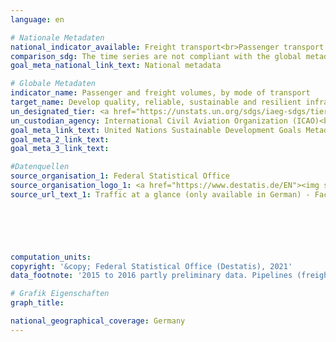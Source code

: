 ```yaml
---
language: en    

# Nationale Metadaten    
national_indicator_available: Freight transport<br>Passenger transport    
comparison_sdg: The time series are not compliant with the global metadata, but provide additional information.    
goal_meta_national_link_text: National metadata    

# Globale Metadaten    
indicator_name: Passenger and freight volumes, by mode of transport    
target_name: Develop quality, reliable, sustainable and resilient infrastructure, including regional and trans-border infrastructure, to support economic development and human well-being, with a focus on affordable and equitable access for all    
un_designated_tier: <a href="https://unstats.un.org/sdgs/iaeg-sdgs/tier-classification/" title="Click here for more information on the UN tier classification.">Tier I</a>    
un_custodian_agency: International Civil Aviation Organization (ICAO)<br>International Transport Forum (ITF)    
goal_meta_link_text: United Nations Sustainable Development Goals Metadata    
goal_meta_2_link_text:     
goal_meta_3_link_text:     

#Datenquellen
source_organisation_1: Federal Statistical Office
source_organisation_logo_1: <a href="https://www.destatis.de/EN"><img src="https://g205sdgs.github.io/sdg-indicators/public/OrgImgEn/destatis.png" alt="Logo destatis" style="height:60px; width:148px" /></a>
source_url_text_1: Traffic at a glance (only available in German) - Fachserie 8, Reihe 1.2





    
computation_units:     
copyright: '&copy; Federal Statistical Office (Destatis), 2021'    
data_footnote: '2015 to 2016 partly preliminary data. Pipelines (freight transport): 2018 estimated data.'    

# Grafik Eigenschaften    
graph_title:     

national_geographical_coverage: Germany    
---
```


<span></span>